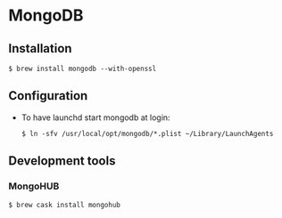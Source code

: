 # MongoDB

## Installation

```ShellSession
$ brew install mongodb --with-openssl
```

## Configuration

* To have launchd start mongodb at login:
  
  ```ShellSession
  $ ln -sfv /usr/local/opt/mongodb/*.plist ~/Library/LaunchAgents
  ```

## Development tools

### MongoHUB

```ShellSession
$ brew cask install mongohub
```
